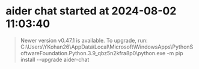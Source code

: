 
# aider chat started at 2024-08-02 11:03:40

> Newer version v0.47.1 is available. To upgrade, run:  
> C:\Users\YKohan26\AppData\Local\Microsoft\WindowsApps\PythonSoftwareFoundation.Python.3.9_qbz5n2kfra8p0\python.exe -m pip install --upgrade aider-chat  
